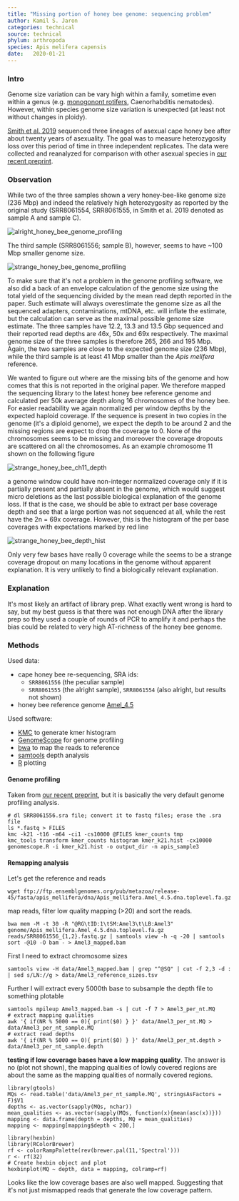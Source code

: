 ```yaml
---
title: "Missing portion of honey bee genome: sequencing problem"
author: Kamil S. Jaron
categories: technical
source: technical
phylum: arthropoda
species: Apis melifera capensis
date:   2020-01-21
---
```


### Intro

Genome size variation can be vary high within a family, sometime even within a genus (e.g. [monogonont rotifers](https://link.springer.com/article/10.1007/s10750-016-2725-7), Caenorhabditis nematodes). However, within species genome size variation is unexpected (at least not without changes in ploidy).

[Smith et al. 2019](https://onlinelibrary.wiley.com/doi/full/10.1111/jeb.13397) sequenced three lineages of asexual cape honey bee after about twenty years of asexuality. The goal was to measure heterozygosity loss over this period of time in three independent replicates. The data were collected and reanalyzed for comparison with other asexual species in [our recent preprint](https://www.biorxiv.org/content/10.1101/497495v2).

### Observation

While two of the three samples shown a very honey-bee-like genome size (236 Mbp) and indeed the relatively high heterozygosity as reported by the original study (SRR8061554, SRR8061555, in Smith et al. 2019 denoted as sample A and sample C).

![alright_honey_bee_genome_profiling](/assets/2020-01-08-bee/SRR8061555_profiling.png )

The third sample (SRR8061556; sample B), however, seems to have ~100 Mbp smaller genome size.

![strange_honey_bee_genome_profiling](/assets/2020-01-08-bee/SRR8061556_profiling.png )

To make sure that it's not a problem in the genome profiling software, we also did a back of an envelope calculation of the genome size using the total yield of the sequencing divided by the mean read depth reported in the paper. Such estimate will always overestimate the genome size as all the sequenced adapters, contaminations, mtDNA, etc. will inflate the estimate, but the calculation can serve as the maximal possible genome size estimate. The three samples have 12.2, 13.3 and 13.5 Gbp sequenced and their reported read depths are 46x, 50x and 69x respectively. The maximal genome size of the three samples is therefore 265, 266 and 195 Mbp. Again, the two samples are close to the expected genome size (236 Mbp), while the third sample is at least 41 Mbp smaller than the _Apis melifera_ reference.

We wanted to figure out where are the missing bits of the genome and how comes that this is not reported in the original paper. We therefore mapped the sequencing library to the latest honey bee reference genome and calculated per 50k average depth along 16 chromosomes of the honey bee. For easier readability we again normalized per window depths by the expected haploid coverage. If the sequence is present in two copies in the genome (it's a diploid genome), we expect the depth to be around 2 and the missing regions are expect to drop the coverage to 0. None of the chromosomes seems to be missing and moreover the coverage dropouts are scattered on all the chromosomes. As an example chromosome 11 shown on the following figure

![strange_honey_bee_ch11_depth](/assets/2020-01-08-bee/SRR8061556_ch11_depth.png )

a genome window could have non-integer normalized coverage only if it is partially present and partially absent in the genome, which would suggest micro deletions as the last possible biological explanation of the genome loss. If that is the case, we should be able to extract per base coverage depth and see that a large portion was not sequenced at all, while the rest have the 2n = 69x coverage. However, this is the histogram of the per base coverages with expectations marked by red line

![strange_honey_bee_depth_hist](/assets/2020-01-08-bee/SRR8061556_coverage_per_nt_hist.png )

Only very few bases have really 0 coverage while the seems to be a strange coverage dropout on many locations in the genome without apparent explanation. It is very unlikely to find a biologically relevant explanation.

### Explanation

It's most likely an artifact of library prep. What exactly went wrong is hard to say, but my best guess is that there was not enough DNA after the library prep so they used a couple of rounds of PCR to amplify it and perhaps the bias could be related to very high AT-richness of the honey bee genome.

### Methods

Used data:
 - cape honey bee re-sequencing, SRA ids:
   - `SRR8061556` (the peculiar sample)
   - `SRR8061555` (the alright sample), `SRR8061554` (also alright, but results not shown)
 - honey bee reference genome [Amel_4.5](https://www.ncbi.nlm.nih.gov/assembly/GCA_000002195.1)

Used software:
 - [KMC](https://github.com/refresh-bio/KMC) to generate kmer histogram
 - [GenomeScope](https://github.com/tbenavi1/genomescope) for genome profiling
 - [bwa](https://github.com/lh3/bwa) to map the reads to reference
 - [samtools](https://github.com/samtools/samtools) depth analysis
 - [R](https://cran.r-project.org/) plotting

#### Genome profiling

Taken from [our recent preprint](https://www.biorxiv.org/content/10.1101/497495v2), but it is basically the very default genome profiling analysis.

```
# dl SRR8061556.sra file; convert it to fastq files; erase the .sra file
ls *.fastq > FILES
kmc -k21 -t16 -m64 -ci1 -cs10000 @FILES kmer_counts tmp
kmc_tools transform kmer_counts histogram kmer_k21.hist -cx10000
genomescope.R -i kmer_k21.hist -o output_dir -n apis_sample3
```

#### Remapping analysis

Let's get the reference and reads

```{bash}
wget ftp://ftp.ensemblgenomes.org/pub/metazoa/release-45/fasta/apis_mellifera/dna/Apis_mellifera.Amel_4.5.dna.toplevel.fa.gz
```

map reads, filter low quality mapping (>20) and sort the reads.

```{bash}
bwa mem -M -t 30 -R "@RG\tID:1\tSM:Amel3\t\LB:Amel3" genome/Apis_mellifera.Amel_4.5.dna.toplevel.fa.gz reads/SRR8061556_{1,2}.fastq.gz | samtools view -h -q -20 | samtools sort -@10 -O bam - > Amel3_mapped.bam
```

First I need to extract chromosome sizes

```
samtools view -H data/Amel3_mapped.bam | grep "^@SQ" | cut -f 2,3 -d : | sed s/LN://g > data/Amel3_reference_sizes.tsv
```

Further I will extract every 5000th base to subsample the depth file to something plotable

```{bash}
samtools mpileup Amel3_mapped.bam -s | cut -f 7 > Amel3_per_nt.MQ     
# extract mapping qualities
awk '{ if(NR % 5000 == 0){ print($0) } }' data/Amel3_per_nt.MQ > data/Amel3_per_nt_sample.MQ
# extract read depths
awk '{ if(NR % 5000 == 0){ print($0) } }' data/Amel3_per_nt.depth > data/Amel3_per_nt_sample.depth
```

**testing if low coverage bases have a low mapping quality**. The answer is no (plot not shown), the mapping qualities of lowly covered regions are about the same as the mapping qualities of normally covered regions.

```{R}
library(gtools)
MQs <- read.table('data/Amel3_per_nt_sample.MQ', stringsAsFactors = F)$V1
depths <- as.vector(sapply(MQs, nchar))
mean_qualities <- as.vector(sapply(MQs, function(x){mean(asc(x))}))
mapping <- data.frame(depth = depths, MQ = mean_qualities)
mapping <- mapping[mapping$depth < 200,]

library(hexbin)
library(RColorBrewer)
rf <- colorRampPalette(rev(brewer.pal(11,'Spectral')))
r <- rf(32)
# Create hexbin object and plot
hexbinplot(MQ ~ depth, data = mapping, colramp=rf)
```

Looks like the low coverage bases are also well mapped. Suggesting that it's not just mismapped reads that generate the low coverage pattern.